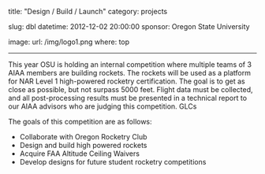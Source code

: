 title: "Design / Build / Launch"
category: projects

slug: dbl
datetime: 2012-12-02 20:00:00
sponsor: Oregon State University

image:
    url: /img/logo1.png
    where: top

---

This year OSU is holding an internal competition where multiple teams of 3 AIAA
members are building rockets. The rockets will be used as a platform for NAR
Level 1 high-powered rocketry certification. The goal is to get as close as
possible, but not surpass 5000 feet. Flight data must be collected, and all
post-processing results must be presented in a technical report to our AIAA
advisors who are judging this competition. GLCs

The goals of this competition are as follows:

- Collaborate with Oregon Rocketry Club
- Design and build high powered rockets
- Acquire FAA Altitude Ceiling Waivers
- Develop designs for future student rocketry competitions
